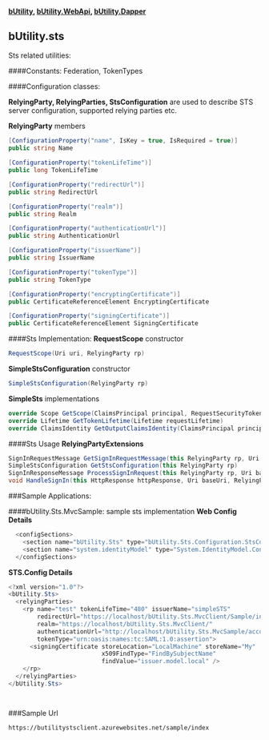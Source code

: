 #### [bUtility](../README.md), [bUtility.WebApi](docs/butility.WebApi.md), [bUtility.Dapper](butility.dapper.md)

## bUtility.sts
Sts related utilities:

####Constants: 
Federation, TokenTypes


####Configuration classes: 

**RelyingParty, RelyingParties, StsConfiguration** are used to describe STS server configuration, supported relying parties etc.


**RelyingParty** members
```c#
[ConfigurationProperty("name", IsKey = true, IsRequired = true)]
public string Name

[ConfigurationProperty("tokenLifeTime")]
public long TokenLifeTime

[ConfigurationProperty("redirectUrl")]
public string RedirectUrl

[ConfigurationProperty("realm")]
public string Realm

[ConfigurationProperty("authenticationUrl")]
public string AuthenticationUrl

[ConfigurationProperty("issuerName")]
public string IssuerName

[ConfigurationProperty("tokenType")]
public string TokenType

[ConfigurationProperty("encryptingCertificate")]
public CertificateReferenceElement EncryptingCertificate

[ConfigurationProperty("signingCertificate")]
public CertificateReferenceElement SigningCertificate

```


####Sts Implementation: 
**RequestScope** constructor
```c#
RequestScope(Uri uri, RelyingParty rp)
```

**SimpleStsConfiguration** constructor
```c#
SimpleStsConfiguration(RelyingParty rp)
```


**SimpleSts** implementations
```c#
override Scope GetScope(ClaimsPrincipal principal, RequestSecurityToken request)
override Lifetime GetTokenLifetime(Lifetime requestLifetime)
override ClaimsIdentity GetOutputClaimsIdentity(ClaimsPrincipal principal, RequestSecurityToken request, Scope scope)
```

####Sts Usage
**RelyingPartyExtensions**
```c#
SignInRequestMessage GetSignInRequestMessage(this RelyingParty rp, Uri baseUri)
SimpleStsConfiguration GetStsConfiguration(this RelyingParty rp)
SignInResponseMessage ProcessSignInRequest(this RelyingParty rp, Uri baseUri, ClaimsPrincipal principal)
void HandleSignIn(this HttpResponse httpResponse, Uri baseUri, RelyingParty rp, ClaimsPrincipal principal)
```


###Sample Applications: 

####bUtility.Sts.MvcSample: sample sts implementation 
**Web Config Details**
```c#
  <configSections>
    <section name="bUtility.Sts" type="bUtility.Sts.Configuration.StsConfiguration, bUtility.Sts, Version=0.0.0.1, Culture=neutral" />
    <section name="system.identityModel" type="System.IdentityModel.Configuration.SystemIdentityModelSection, System.IdentityModel, Version=4.0.0.0, Culture=neutral, PublicKeyToken=B77A5C561934E089" />
  </configSections>
```

**STS.Config Details**
```c#
<?xml version="1.0"?>
<bUtility.Sts>
  <relyingParties>
    <rp name="test" tokenLifeTime="480" issuerName="simpleSTS"
        redirectUrl="https://localhost/bUtility.Sts.MvcClient/Sample/index" 
        realm="https://localhost/bUtility.Sts.MvcClient/" 
        authenticationUrl="http://localhost/bUtility.Sts.MvcSample/account"
        tokenType="urn:oasis:names:tc:SAML:1.0:assertion">
      <signingCertificate storeLocation="LocalMachine" storeName="My" 
                          x509FindType="FindBySubjectName" 
                          findValue="issuer.model.local" />
    </rp>
  </relyingParties>
</bUtility.Sts>
```




```c#

```
```c#

```

###Sample Url
```
https://butilitystsclient.azurewebsites.net/sample/index
```
